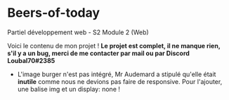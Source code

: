 # Beers-of-today
Partiel développement web - S2 Module 2 (Web)

Voici le contenu de mon projet ! **Le projet est complet, il ne manque rien, s'il y a un bug, merci de me contacter par mail
ou par Discord Loubal70#2385**

- L'image burger n'est pas intégré, Mr Audemard a stipulé qu'elle était **inutile** comme nous ne devions pas faire de responsive. Pour l'ajouter, une balise img et un display: none !
